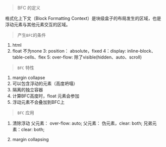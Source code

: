 > BFC 的定义

格式化上下文（Block Formatting Context）是块级盒子的布局发生的区域，也是浮动元素与其他元素交互的区域。


> 产生`BFC`的条件

1. html
2. float 不为none
3: position： absolute，fixed
4：display: inline-block、table-cells、flex
5: over-flow: 除了visible(hidden、auto、scroll)


> `BFC` 特性
1. margin collapse
2. 可以包含浮动的元素（高度坍塌）
3. 隔离的独立容器
4. 计算BFC高度时，float 元素会参加
5. 浮动元素不会叠加到BFC上

> `BFC` 应用
1. 清除浮动
   父元素： over-flow: auto;
   父元素： 伪元素，clear: both;
   兄弟元素：clear: both;
   
2. margin collapsing
